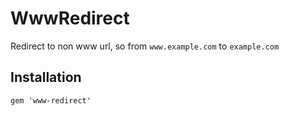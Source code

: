 WwwRedirect
=============

Redirect to non www url, so from `www.example.com` to `example.com`

Installation
-------
	gem 'www-redirect'